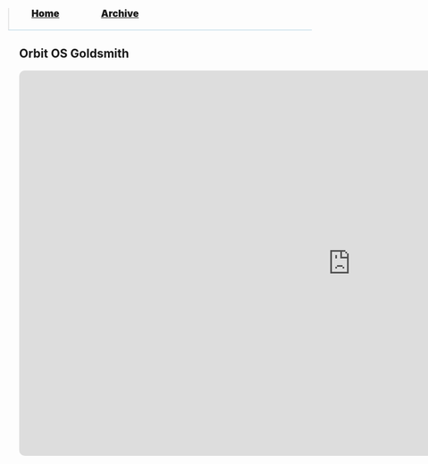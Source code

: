 <blockquote style="background: #0000;border-bottom: 1px solid #B2D2E1;height: 30px;margin: 0 -20px 20px;padding: 0px 20px 9px 40px;">
  <p style=""><a href="https://quintenvandamme.github.io/pptos-wiki/" style="font-size: 17px;font-weight: 900;font-style: normal;text-shadow: rgba(255,255,255,0.9) 0 1px 0;">Home</a>&nbsp;&nbsp;&nbsp;&nbsp;&nbsp;&nbsp;&nbsp;&nbsp;&nbsp;&nbsp;&nbsp;&nbsp;&nbsp;&nbsp;&nbsp;&nbsp;&nbsp;&nbsp;
    <a href="https://quintenvandamme.github.io/pptos-wiki/archive/" style="font-size: 17px;font-weight: 900;font-style: normal;text-shadow: rgba(255,255,255,0.9) 0 1px 0;">Archive</a>
  </p>
</blockquote>

## Orbit OS Goldsmith

<style>
 .wrapper {
  width : 95%;
 }
</style>


<iframe src="https://onedrive.live.com/embed?cid=16821AA64F001EEF&resid=16821AA64F001EEF%2116526&authkey=AGX1kIC0XxiTjYw&em=2" style="border-radius: 10px;" width="1186px" height="691px" frameborder="0">Dit is een ingesloten <a target="_blank" href="https://office.com">Microsoft Office</a>-presentatiebestand dat mogelijk is gemaakt met <a target="_blank" href="https://office.com/webapps">Office</a>.</iframe>
<blockquote style="margin: -20 440px 20px 20px;padding: 15px 20px 1px 32px;border-radius: 7px;border: 1px solid rgb(0,102,153,0.3);background: linear-gradient(#f1f1f1, #DEDEDE 15px);height: 670px;margin-left: 1200px;width: 480px;margin-bottom: -650px;transform: translate(20px, -101%);">
  <p style=""><a style="font-size: 25px;font-weight: 900;font-style: normal;text-shadow: rgba(255,255,255,0.9) 0 1px 0;">Orbit OS Goldsmith</a>
  </p>
<p style="margin-top: -20px;"><a style="font-size: 15px;font-weight: 900;font-style: normal;" href="https://www.youtube.com/channel/UCzmixP5f4Vsv-oQ6_2_bTBg">by Project Powerpoint</a>
  </p>
<a style="font-size: 18px;font-weight: 900;font-style: normal;text-shadow: rgba(255,255,255,0.9) 0 1px 0;">Released:</a>&nbsp;&nbsp;&nbsp;&nbsp;&nbsp;&nbsp;&nbsp;
<a style="font-size: 18px;font-weight: 900;font-style: normal;text-shadow: rgba(255,255,255,0.9) 0 1px 0;">30 Jun 2019</a>





    
      
      &nbsp;
    
  
<p style="margin-top: 522px;"><a style="font-size: 12px;font-weight: 900;font-style: normal;text-shadow: rgba(255,255,255,0.9) 0 1px 0;background: #fff;padding: 5px;border-radius: 5px;" href="https://archive.org/download/pptoswiki_archive_14_09_2021/pptoswiki_archive_14_09_2021.zip/Project_PowerPoint%2FOrbit%20OS%20GoldSmith%20Release%201.0%2030th%20June%202019.pptm">Download</a><a style="font-size: 10px;font-weight: 600;font-style: normal;text-shadow: rgba(255,255,255,0.9) 0 1px 0;margin-left: 5%;">147mb</a>
  </p>
<div></div><div></div></blockquote>

<body style="background-image: url(https://raw.githubusercontent.com/hexa-one/pptos-wiki/gh-pages/assets/background/background.png);background-repeat: no-repeat;background-attachment: fixed;background-size: cover;">